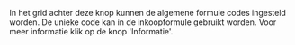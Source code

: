 In het grid achter deze knop kunnen de algemene formule codes ingesteld worden. De unieke code kan in de inkoopformule gebruikt worden. Voor meer informatie klik op de knop 'Informatie'.